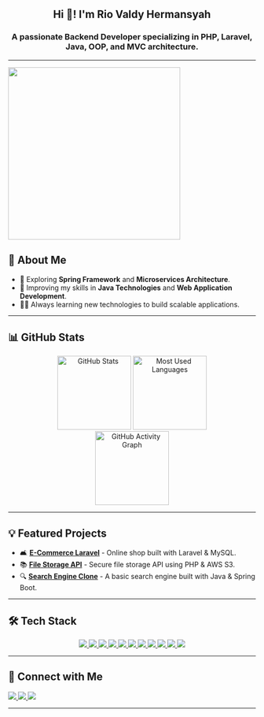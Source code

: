 <h2 align="center">Hi 👋! I'm Rio Valdy Hermansyah</h2>
<h3 align="center">A passionate Backend Developer specializing in PHP, Laravel, Java, OOP, and MVC architecture.</h3>

---

<img align="center" height="350" src="https://cdn.dribbble.com/users/1059583/screenshots/4171367/media/5c8264a20b247115b68e6c2f4c97d5e6.gif" />


## 🚀 About Me
- 🔬 Exploring **Spring Framework** and **Microservices Architecture**.
- 🔧 Improving my skills in **Java Technologies** and **Web Application Development**.
- 👨‍🎓 Always learning new technologies to build scalable applications.

---

## 📊 GitHub Stats
<div align="center">
  <img src="https://github-readme-stats.vercel.app/api?username=yoogans&show_icons=true&count_private=true&theme=dracula" height="150" alt="GitHub Stats" />
  <img src="https://github-readme-stats.vercel.app/api/top-langs?username=yoogans&layout=compact&langs_count=5&theme=dracula" height="150" alt="Most Used Languages" />
  <br>
  <img src="https://github-readme-activity-graph.vercel.app/graph?username=yoogans&theme=dracula" height="150" alt="GitHub Activity Graph" />
</div>

---

## 💡 Featured Projects
- 🛋️ **[E-Commerce Laravel](https://github.com/yourusername/ecommerce-laravel)** - Online shop built with Laravel & MySQL.
- 📚 **[File Storage API](https://github.com/yourusername/file-storage-api)** - Secure file storage API using PHP & AWS S3.
- 🔍 **[Search Engine Clone](https://github.com/yourusername/search-engine-clone)** - A basic search engine built with Java & Spring Boot.

---

## 🛠️ Tech Stack
<div align="center">
<a href="https://www.php.net/" target="_blank">
  <img src="https://img.shields.io/badge/PHP-777BB4?style=for-the-badge&logo=php&logoColor=white" />
</a>
<a href="https://laravel.com/" target="_blank">
  <img src="https://img.shields.io/badge/Laravel-FF2D20?style=for-the-badge&logo=laravel&logoColor=white" />
</a>
<a href="https://www.java.com/" target="_blank">
  <img src="https://img.shields.io/badge/Java-007396?style=for-the-badge&logo=java&logoColor=white" />
</a>
<a href="https://spring.io/" target="_blank">
  <img src="https://img.shields.io/badge/Spring-6DB33F?style=for-the-badge&logo=spring&logoColor=white" />
</a>
<a href="https://tailwindcss.com/" target="_blank">
  <img src="https://img.shields.io/badge/TailwindCSS-06B6D4?style=for-the-badge&logo=tailwindcss&logoColor=white" />
</a>
<a href="https://www.mysql.com/" target="_blank">
  <img src="https://img.shields.io/badge/MySQL-4479A1?style=for-the-badge&logo=mysql&logoColor=white" />
</a>
<a href="https://www.postgresql.org/" target="_blank">
  <img src="https://img.shields.io/badge/PostgreSQL-336791?style=for-the-badge&logo=postgresql&logoColor=white" />
</a>
<a href="https://git-scm.com/" target="_blank">
  <img src="https://img.shields.io/badge/Git-F05032?style=for-the-badge&logo=git&logoColor=white" />
</a>
<a href="https://www.postman.com/" target="_blank">
  <img src="https://img.shields.io/badge/Postman-FF6C37?style=for-the-badge&logo=Postman&logoColor=white" />
</a>
<a href="https://redis.io/" target="_blank">
  <img src="https://img.shields.io/badge/Redis-DC382D?style=for-the-badge&logo=redis&logoColor=white" />
</a>
<a href="https://kafka.apache.org/" target="_blank">
  <img src="https://img.shields.io/badge/Apache_Kafka-231F20?style=for-the-badge&logo=apache-kafka&logoColor=white" />
</a>


</div>

---

## 📧 Connect with Me
<div align="left">
  <a href="https://linkedin.com/in/rio-valdy-hermansyah" target="_blank">
    <img src="https://img.shields.io/badge/LinkedIn-Rio%20Valdy-blue?style=for-the-badge&logo=linkedin" />
  </a>
  <a href="mailto:kentuckyxploit@gmail.com" target="_blank">
    <img src="https://img.shields.io/badge/Email-kentuckyxploit%40gmail.com-red?style=for-the-badge&logo=gmail" />
  </a>
  <a href="https://instagram.com/ktkgns" target="_blank">
    <img src="https://img.shields.io/badge/Instagram-ktkgns-E4405F?style=for-the-badge&logo=instagram&logoColor=white" />
  </a>
</div>

---


